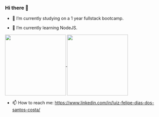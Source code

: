 ### Hi there 👋

- 🔭 I’m currently studying on a 1 year fullstack bootcamp.

- 🌱 I’m currently learning NodeJS.

<a href="https://github.com/lufelipe12/github-readme-stats">
  <img align="center" height="200px" width:"130px" src="https://github-readme-stats.vercel.app/api?username=lufelipe12&count_private=true&theme=radical" />
</a>
<a href="https://github.com/lufelipe12/github-readme-stats">
  <img align="center" height="200px" width:"130px" src="https://github-readme-stats.vercel.app/api/top-langs/?username=lufelipe12&count_private=true&theme=radical&layout=compact" />
</a>

- 📫 How to reach me: https://www.linkedin.com/in/luiz-felipe-dias-dos-santos-costa/

